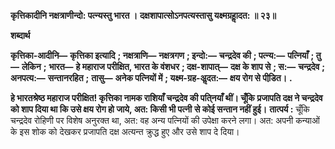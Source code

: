 **कृत्तिकादीनि नक्षत्राणीन्दो: पत्न्यस्तु भारत ।** **दक्षशापात्सोऽनपत्यस्तासु यक्ष्मग्रहाॢदत: ॥ २३॥** 

**शब्दार्थ** 

**कृत्तिका-आदीनि—** **कृत्तिका इत्यादि** **; नक्षत्राणि—** **नक्षत्रगण** **; इन्दो:—** **चन्द्रदेव की** **; पत्न्य:—** **पत्नियाँ** **; तु—** **लेकिन** **;** **भारत—** **हे महाराज परीक्षित, भारत के वंशधर** **; दक्ष-शापात्—** **दक्ष के शाप से** **; स:—** **चन्द्रदेव** **; अनपत्य:—** **सन्तानरहित** **;** **तासु—** **अनेक पत्नियों में** **; यक्ष्म-ग्रह-अॢदत:—** **क्षय रोग से पीडि़त।** **.** 

**हे भारतश्रेष्ठ महाराज परीक्षित! कृत्तिका नामक राशियाँ चन्द्रदेव की पति्नयाँ थीं। चूँकि** **प्रजापति दक्ष ने चन्द्रदेव को शाप दिया था कि उसे क्षय रोग हो जाये, अत: किसी भी पत्नी** **से कोई सन्तान नहीं हुई।** **तात्पर्य :** चूँकि चन्द्रदेव रोहिणी पर विशेष अनुरक्त था, अत: वह अन्य पत्नियों की उपेक्षा करने लगा। अत: अपनी कन्याओं के इस शोक को देखकर प्रजापति दक्ष अत्यन्त क्रुद्ध हुए और उसे शाप दे दिया।  